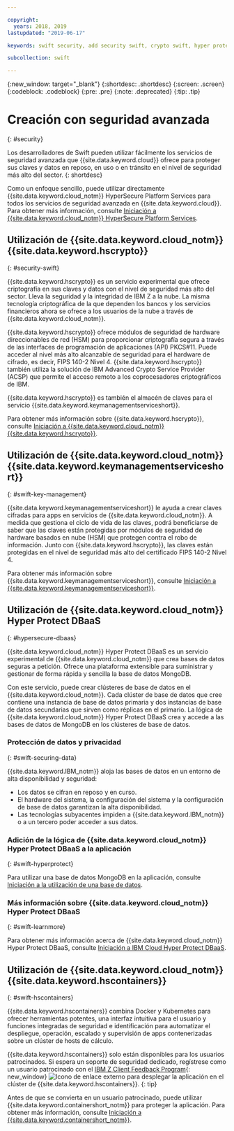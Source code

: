 ```yaml
---

copyright:
  years: 2018, 2019
lastupdated: "2019-06-17"

keywords: swift security, add security swift, crypto swift, hyper protect swift, ios hyper protect, dbaas swift, swift key management, swift advanced security

subcollection: swift

---
```


{:new_window: target="_blank"}
{:shortdesc: .shortdesc}
{:screen: .screen}
{:codeblock: .codeblock}
{:pre: .pre}
{:note: .deprecated}
{:tip: .tip} 

# Creación con seguridad avanzada
{: #security}

Los desarrolladores de Swift pueden utilizar fácilmente los servicios de seguridad avanzada que {{site.data.keyword.cloud}} ofrece para proteger sus claves y datos en reposo, en uso o en tránsito en el nivel de seguridad más alto del sector.
{: shortdesc}

Como un enfoque sencillo, puede utilizar directamente {{site.data.keyword.cloud_notm}} HyperSecure Platform Services para todos los servicios de seguridad avanzada en {{site.data.keyword.cloud}}. Para obtener más información, consulte [Iniciación a {{site.data.keyword.cloud_notm}} HyperSecure Platform Services](/docs/services/hypersecure-platform?topic=hypersecure-platform-getting-started-with-ibm-cloud-hyper-protect-developer-starter-kits).

## Utilización de {{site.data.keyword.cloud_notm}} {{site.data.keyword.hscrypto}}
{: #security-swift}

{{site.data.keyword.hscrypto}} es un servicio experimental que ofrece criptografía en sus claves y datos con el nivel de seguridad más alto del sector. Lleva la seguridad y la integridad de IBM Z a la nube. La misma tecnología criptográfica de la que dependen los bancos y los servicios financieros ahora se ofrece a los usuarios de la nube a través de {{site.data.keyword.cloud_notm}}.

{{site.data.keyword.hscrypto}} ofrece módulos de seguridad de hardware direccionables de red (HSM) para proporcionar criptografía segura a través de las interfaces de programación de aplicaciones (API) PKCS#11. Puede acceder al nivel más alto alcanzable de seguridad para el hardware de cifrado, es decir, FIPS 140-2 Nivel 4. {{site.data.keyword.hscrypto}} también utiliza la solución de IBM Advanced Crypto Service Provider (ACSP) que permite el acceso remoto a los coprocesadores criptográficos de IBM.

{{site.data.keyword.hscrypto}} es también el almacén de claves para el servicio {{site.data.keyword.keymanagementserviceshort}}.

Para obtener más información sobre {{site.data.keyword.hscrypto}}, consulte [Iniciación a {{site.data.keyword.cloud_notm}} {{site.data.keyword.hscrypto}}](/docs/services/hs-crypto?topic=hs-crypto-get-started#get-started).

## Utilización de {{site.data.keyword.cloud_notm}} {{site.data.keyword.keymanagementserviceshort}}
{: #swift-key-management}

{{site.data.keyword.keymanagementserviceshort}} le ayuda a crear claves cifradas para apps en servicios de {{site.data.keyword.cloud_notm}}. A medida que gestiona el ciclo de vida de las claves, podrá
beneficiarse de saber que las claves están protegidas por módulos de seguridad de hardware basados en nube (HSM)
que protegen contra el robo de información. Junto con {{site.data.keyword.hscrypto}}, las claves están protegidas en el nivel de seguridad más alto del certificado FIPS 140-2 Nivel 4.

Para obtener más información sobre {{site.data.keyword.keymanagementserviceshort}}, consulte [Iniciación a {{site.data.keyword.keymanagementserviceshort}}](/docs/services/key-protect?topic=key-protect-getting-started-tutorial#getting-started-tutorial).

## Utilización de {{site.data.keyword.cloud_notm}} Hyper Protect DBaaS
{: #hypersecure-dbaas}

{{site.data.keyword.cloud_notm}} Hyper Protect DBaaS es un servicio experimental de {{site.data.keyword.cloud_notm}} que crea bases de datos seguras a petición. Ofrece una plataforma extensible para suministrar y gestionar de forma rápida y sencilla la base de datos MongoDB.

Con este servicio, puede crear clústeres de base de datos en el {{site.data.keyword.cloud_notm}}. Cada clúster de base de datos que cree contiene una instancia de base de datos primaria y dos instancias de base de datos secundarias que sirven como réplicas en el primario. La lógica de {{site.data.keyword.cloud_notm}} Hyper Protect DBaaS crea y accede a las bases de datos de MongoDB en los clústeres de base de datos.

### Protección de datos y privacidad
{: #swift-securing-data}

{{site.data.keyword.IBM_notm}} aloja las bases de datos en un entorno de alta disponibilidad y seguridad:
 * Los datos se cifran en reposo y en curso.
 * El hardware del sistema, la configuración del sistema y la configuración de base de datos garantizan la alta disponibilidad.
 * Las tecnologías subyacentes impiden a {{site.data.keyword.IBM_notm}} o a un tercero poder acceder a sus datos.

### Adición de la lógica de {{site.data.keyword.cloud_notm}} Hyper Protect DBaaS a la aplicación
{: #swift-hyperprotect}

Para utilizar una base de datos MongoDB en la aplicación, consulte
[Iniciación a la utilización de una base de datos](/docs/swift/hypersecure_dbaas?topic=swift-create-database-cluster#creating-a-highly-available-and-secure-database).  

### Más información sobre {{site.data.keyword.cloud_notm}} Hyper Protect DBaaS
{: #swift-learnmore}

Para obtener más información acerca de {{site.data.keyword.cloud_notm}} Hyper Protect DBaaS, consulte [Iniciación a IBM Cloud Hyper Protect DBaaS](/docs/services/hyper-protect-dbaas?topic=hyper-protect-dbaas-gettingstarted#gettingstarted).

## Utilización de {{site.data.keyword.cloud_notm}} {{site.data.keyword.hscontainers}}
{: #swift-hscontainers}

{{site.data.keyword.hscontainers}} combina Docker y
Kubernetes para ofrecer herramientas potentes, una interfaz intuitiva para el usuario y funciones integradas de seguridad e identificación para automatizar el despliegue, operación, escalado y supervisión de apps contenerizadas sobre un clúster de hosts de cálculo.

{{site.data.keyword.hscontainers}} solo están disponibles para los usuarios patrocinados. Si espera un soporte de seguridad dedicado, regístrese como un usuario patrocinado con el [IBM Z Client Feedback Program](https://www.ibm.com/marketing/iwm/iwmdocs/web/cc/earlyprograms/zwelcome.shtml){: new_window} ![Icono de enlace externo](../../icons/launch-glyph.svg "Icono de enlace externo") para desplegar la aplicación en el clúster de {{site.data.keyword.hscontainers}}.
{: tip}

Antes de que se convierta en un usuario patrocinado, puede utilizar {{site.data.keyword.containershort_notm}} para proteger la aplicación. Para obtener más información, consulte [Iniciación a {{site.data.keyword.containershort_notm}}](/docs/containers?topic=containers-getting-started).
